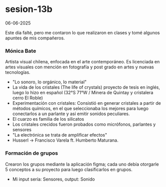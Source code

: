 # sesion-13b
06-06-2025

Este día falté, pero me contaron lo que realizaron en clases y tomé algunos apuntes de mis compañeros.

### Mónica Bate
Artista visual chilena, enfocada en el arte contemporáneo. Es licenciada en artes visuales con mención en fotografía y post grado en artes y nuevas tecnologías.
* "Lo sonoro, lo orgánico, lo material"
* La vida de los cristales (The life of crystals) proyecto de tesis en inglés, luego lo hizo en español (32°S 71°W / Minera de Quintay y cristalera cerro El Roble)
* Experimentación con cristales: Consistió en generar cristales a partir de métodos químicos, en el que seleccionaba los mejores para luego conectarlos a un parlante y así emitir sonidos peculiares.
* El cuarzo es familia de los silicatos
* Los cristales crecidos fueron probados como micrófonos, parlantes y sensores
* "La electrónica se trata de amplificar efectos"
* Husserl -> Francisco Varela ft. Humberto Maturana.

### Formación de grupos
Crearon los grupos mediante la aplicación figma; cada uno debía otorgarle 5 conceptos a su proyecto para luego clasificarlos en grupos. 
* Mi input sería: Sensores, output: Sonido
